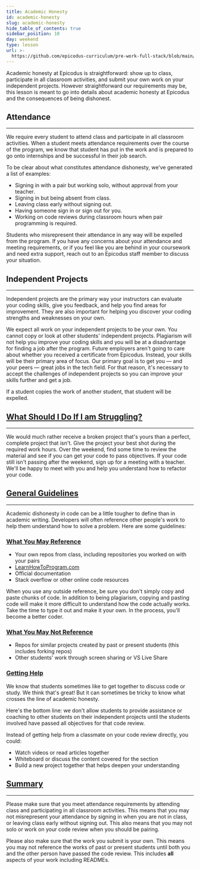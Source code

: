 ```yaml
---
title: Academic Honesty
id: academic-honesty
slug: academic-honesty
hide_table_of_contents: true
sidebar_position: 10
day: weekend
type: lesson
url: >-
  https://github.com/epicodus-curriculum/pre-work-full-stack/blob/main/0ja_academic_dishonesty.md
---
```


Academic honesty at Epicodus is straightforward: show up to class, participate in all classroom activities, and submit your own work on your independent projects. However straightforward our requirements may be, this lesson is meant to go into details about academic honesty at Epicodus and the consequences of being dishonest.

## Attendance
---

We require every student to attend class and participate in all classroom activities. When a student meets attendance requirements over the course of the program, we know that student has put in the work and is prepared to go onto internships and be successful in their job search. 

To be clear about what constitutes attendance dishonesty, we’ve generated a list of examples: 

* Signing in with a pair but working solo, without approval from your teacher.
* Signing in but being absent from class.
* Leaving class early without signing out.
* Having someone sign in or sign out for you.
* Working on code reviews during classroom hours when pair programming is required.

Students who misrepresent their attendance in any way will be expelled from the program. If you have any concerns about your attendance and meeting requirements, or if you feel like you are behind in your coursework and need extra support, reach out to an Epicodus staff member to discuss your situation. 
 
## Independent Projects
---

Independent projects are the primary way your instructors can evaluate your coding skills, give you feedback, and help you find areas for improvement. They are also important for helping you discover your coding strengths and weaknesses on your own.

We expect all work on your independent projects to be your own. You cannot copy or look at other students' independent projects. Plagiarism will not help you improve your coding skills and you will be at a disadvantage for finding a job after the program. Future employers aren't going to care about whether you received a certificate from Epicodus. Instead, your skills will be their primary area of focus. Our primary goal is to get you — and your peers — great jobs in the tech field. For that reason, it's necessary to accept the challenges of independent projects so you can improve your skills further and get a job.

If a student copies the work of another student, that student will be expelled.

## [What Should I Do If I am Struggling?](#what-should-i-do-if-i-am-struggling)
---

We would much rather receive a broken project that's yours than a perfect, complete project that isn't. Give the project your best shot during the required work hours. Over the weekend, find some time to review the material and see if you can get your code to pass objectives. If your code still isn't passing after the weekend, sign up for a meeting with a teacher. We'll be happy to meet with you and help you understand how to refactor your code.

## [General Guidelines](#general-guidelines)
---

Academic dishonesty in code can be a little tougher to define than in academic writing. Developers will often reference other people's work to help them understand how to solve a problem. Here are some guidelines: 

### [What You May Reference](#what-you-may-reference)

- Your own repos from class, including repositories you worked on with your pairs
- [LearnHowToProgram.com](/)
- Official documentation
- Stack overflow or other online code resources

When you use any outside reference, be sure you don't simply copy and paste chunks of code. In addition to being plagiarism, copying and pasting code will make it more difficult to understand how the code actually works. Take the time to type it out and make it your own. In the process, you'll become a better coder.

### [What You May Not Reference](#what-you-may-not-reference)

- Repos for similar projects created by past or present students (this includes forking repos)
- Other students' work through screen sharing or VS Live Share

### [Getting Help](#getting-help)

We know that students sometimes like to get together to discuss code or study. We think that's great! But it can sometimes be tricky to know what crosses the line of academic honesty.

Here's the bottom line: we don't allow students to provide assistance or coaching to other students on their independent projects until the students involved have passed all objectives for that code review.

Instead of getting help from a classmate on your code review directly, you could:

- Watch videos or read articles together
- Whiteboard or discuss the content covered for the section
- Build a new project together that helps deepen your understanding

## [Summary](#summary)
---

Please make sure that you meet attendance requirements by attending class and participating in all classroom activities. This means that you may not misrepresent your attendance by signing in when you are not in class, or leaving class early without signing out. This also means that you may not solo or work on your code review when you should be pairing. 

Please also make sure that the work you submit is your own. This means you may not reference the works of past or present students until both you and the other person have passed the code review. This includes **all** aspects of your work including READMEs.